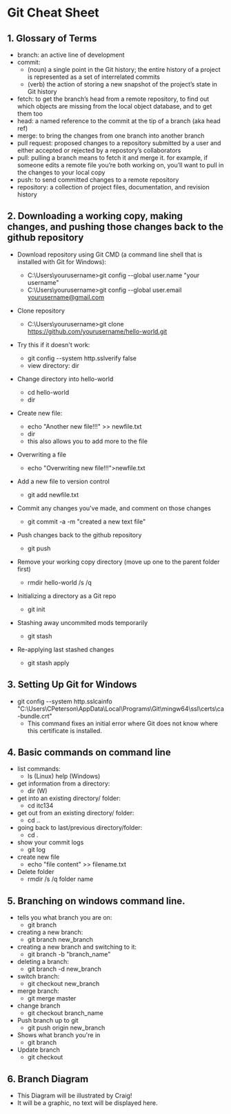 
# Git Cheat Sheet

## 1. Glossary of Terms
  * branch: an active line of development
  * commit:
    * (noun) a single point in the Git history; the entire history of a project is represented as a set of interrelated commits
    * (verb) the action of storing a new snapshot of the project’s state in Git history
  * fetch: to get the branch’s head from a remote repository, to find out which objects are missing from the local object database, and        to get them too
  * head: a named reference to the commit at the tip of a branch (aka head ref)
  * merge: to bring the changes from one branch into another branch
  * pull request: proposed changes to a repository submitted by a user and either accepted or rejected by a repostory’s collaborators
  * pull: pulling a branch means to fetch it and merge it. for example, if someone edits a remote file you’re both working on, you’ll          want to pull in the changes to your local copy
  * push: to send committed changes to a remote repository
  * repository: a collection of project files, documentation, and revision history


## 2. Downloading a working copy, making changes, and pushing those changes back to the github repository
  * Download repository using Git CMD (a command line shell that is installed with Git for Windows):
    * C:\Users\yourusername>git config --global user.name "your username"
    * C:\Users\yourusername>git config --global user.email yourusername@gmail.com
  * Clone repository 
    * C:\Users\yourusername>git clone https://github.com/yourusername/hello-world.git
  
  * Try this if it doesn't work:
    * git config --system http.sslverify false
    * view directory: dir
    
  * Change directory into hello-world
    * cd hello-world
    * dir

  * Create new file:
    * echo "Another new file!!!" >> newfile.txt
    * dir
    * this also allows you to add more to the file
  
  * Overwriting a file
    * echo "Overwriting new file!!!">newfile.txt

  * Add a new file to version control
    * git add newfile.txt

  * Commit any changes you've made, and comment on those changes
    * git commit -a -m "created a new text file"

  * Push changes back to the github repository
    * git push
    
  * Remove your working copy directory (move up one to the parent folder first)
    * rmdir hello-world /s /q
   
  * Initializing a directory as a Git repo
    * git init
    
  * Stashing away uncommited mods temporarily
    * git stash
    
  * Re-applying last stashed changes
    * git stash apply

## 3. Setting Up Git for Windows
  * git config --system http.sslcainfo "C:\Users\CPeterson\AppData\Local\Programs\Git\mingw64\ssl\certs\ca-bundle.crt"
    * This command fixes an initial error where Git does not know where this certificate is installed.


## 4. Basic commands on command line
  * list commands:
    * ls (Linux) help (Windows)
  * get information from a directory:
    * dir (W) 
  * get into an existing directory/ folder:
    * cd itc134
  * get out from an existing directory/ folder:
    * cd ..
  * going back to last/previous directory/folder:
    * cd .
  * show your commit logs
    * git log
  * create new file
    * echo "file content" >> filename.txt
  * Delete folder
    * rmdir /s /q folder name 


## 5. Branching on windows command line.
 * tells you what branch you are on:
   * git branch
 * creating a new branch:
   * git branch new_branch
 * creating a new branch and switching to it:
   * git branch -b "branch_name"
 * deleting a branch:
   * git branch -d new_branch
 * switch branch:
   * git checkout new_branch
 * merge branch:
   * git merge master
 * change branch
   * git checkout branch_name
 * Push branch up to git
   * git push origin new_branch 
 * Shows what branch you're in
   * git branch
 * Update branch
   * git checkout
  

## 6. Branch Diagram
 * This Diagram will be illustrated by Craig! 
 * It will be a graphic, no text will be displayed here. 
